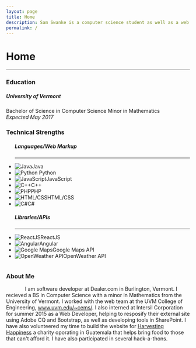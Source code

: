 ```yaml
---
layout: page
title: Home
description: Sam Swanke is a computer science student as well as a web and software developer. He is currently attending college at the University of Vermont.
permalink: /
---
```


<h1>Home</h1>
<hr>
<div id="index">
<h3>Education</h3>
<div class="col-xs-12">
<h5>University of Vermont</h5>
<p>Bachelor of Science in Computer Science Minor in Mathematics<br> <i>Expected May 2017</i></p>
</div>
<h3>Technical Strengths</h3>
<div class="col-sm-6">
<ul><h5>Languages/Web Markup</h5><hr>
	<li><img src="{{ site.url }}/images/java.png" alt="Java">Java</li>
	<li><img src="{{ site.url }}/images/python.png" alt="Python"> Python</li>
	<li><img src="{{ site.url }}/images/js.png" alt="JavaScript">JavaScript</li>
	<li><img src="{{ site.url }}/images/cpp.png" alt="C++">C++</li>
	<li><img src="{{ site.url }}/images/php.png" alt="PHP">PHP</li>
	<li><img src="{{ site.url }}/images/html.png" alt="HTML/CSS">HTML/CSS</li>
	<li><img src="{{ site.url }}/images/csharp.png" alt="C#">C#</li>
</ul>
</div>
<div class="col-sm-6">
<ul><h5>Libraries/APIs</h5><hr>
	<li><img src="{{ site.url }}/images/react.png" alt="ReactJS">ReactJS</li>
	<li><img src="{{ site.url }}/images/angular.png" alt="Angular">Angular</li>
	<li><img src="{{ site.url }}/images/gmaps.png" alt="Google Maps">Google Maps API</li>
	<li><img src="{{ site.url }}/images/openw.png" alt="OpenWeather API">OpenWeather API</li>
</ul>
</div>
<h3 style="float: left; width: 100%">About Me</h3>
<div class="col-xs-12">
<p style="text-indent: 2em;">  &nbsp;&nbsp;&nbsp;&nbsp;&nbsp;&nbsp;I am software developer at Dealer.com in Burlington, Vermont. I recieved a BS in Computer Science with a minor in Mathematics from the University of Vermont. I worked with the web team at the UVM College of Engineering, <a href="http://www.uvm.edu/~cems/" target="#">www.uvm.edu/~cems/</a>. I also interned at Intersil Corporation for summer 2015 as a Web Developer, helping to resposify their external site using Adobe CQ and Bootstrap, as well as developing tools in SharePoint. I have also volunteered my time to build the website for <a href="http://harvestinghappiness.org" target="#">Harvesting Happiness</a> a charity oporating in Guatemala that helps bring food to those that can't afford it. I have also participated in several hack-a-thons.</p>
</div>
</div>
